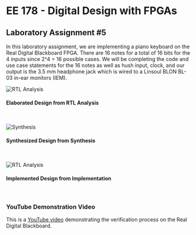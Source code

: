 # EE 178 - Digital Design with FPGAs

## Laboratory Assignment #5

In this laboratory assignment, we are implementing a piano keyboard on the Real Digital Blackboard FPGA. There are 16 notes for a total of 16 bits for the 4 inputs since 2^4 = 16 possible cases. We will be completing the code and use case statements for the 16 notes as well as hush input, clock, and our output is the 3.5 mm headphone jack which is wired to a Linsoul BLON BL-03 in-ear monitors (IEM).

![RTL Analysis](https://cdn.discordapp.com/attachments/953932519047307265/953932544095715328/unknown.png)
#### Elaborated Design from RTL Analysis
<br/>

![Synthesis](https://cdn.discordapp.com/attachments/953932519047307265/953934231543906304/unknown.png)
#### Synthesized Design from Synthesis
<br/>

![RTL Analysis](https://cdn.discordapp.com/attachments/953932519047307265/953933502750007306/unknown.png)
#### Implemented Design from Implementation
<br/>

### YouTube Demonstration Video
This is a [YouTube video](https://www.youtube.com/watch?v=nT3IJrp6rN0) demonstrating the verification process on the Real Digital Blackboard.

